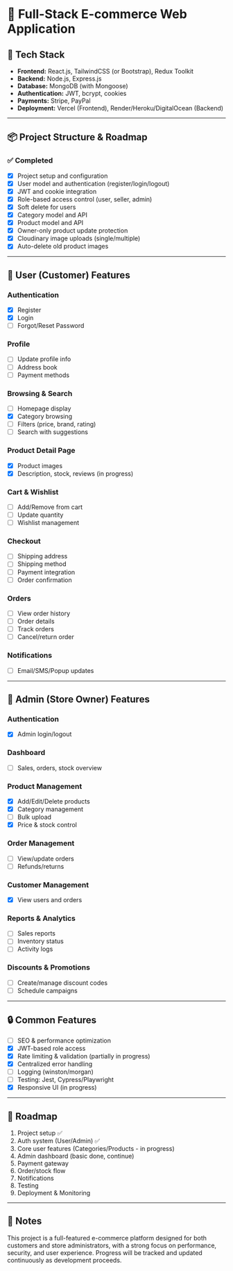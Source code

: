 # 🛒 Full-Stack E-commerce Web Application

## 🚀 Tech Stack

* **Frontend:** React.js, TailwindCSS (or Bootstrap), Redux Toolkit
* **Backend:** Node.js, Express.js
* **Database:** MongoDB (with Mongoose)
* **Authentication:** JWT, bcrypt, cookies
* **Payments:** Stripe, PayPal
* **Deployment:** Vercel (Frontend), Render/Heroku/DigitalOcean (Backend)

---

## 📦 Project Structure & Roadmap

### ✅ Completed

* [x] Project setup and configuration
* [x] User model and authentication (register/login/logout)
* [x] JWT and cookie integration
* [x] Role-based access control (user, seller, admin)
* [x] Soft delete for users
* [x] Category model and API
* [x] Product model and API
* [x] Owner-only product update protection
* [x] Cloudinary image uploads (single/multiple)
* [x] Auto-delete old product images

---

## 👥 User (Customer) Features

### Authentication

* [x] Register
* [x] Login
* [ ] Forgot/Reset Password

### Profile

* [ ] Update profile info
* [ ] Address book
* [ ] Payment methods

### Browsing & Search

* [ ] Homepage display
* [x] Category browsing
* [ ] Filters (price, brand, rating)
* [ ] Search with suggestions

### Product Detail Page

* [x] Product images
* [x] Description, stock, reviews (in progress)

### Cart & Wishlist

* [ ] Add/Remove from cart
* [ ] Update quantity
* [ ] Wishlist management

### Checkout

* [ ] Shipping address
* [ ] Shipping method
* [ ] Payment integration
* [ ] Order confirmation

### Orders

* [ ] View order history
* [ ] Order details
* [ ] Track orders
* [ ] Cancel/return order

### Notifications

* [ ] Email/SMS/Popup updates

---

## 🛒 Admin (Store Owner) Features

### Authentication

* [x] Admin login/logout

### Dashboard

* [ ] Sales, orders, stock overview

### Product Management

* [x] Add/Edit/Delete products
* [x] Category management
* [ ] Bulk upload
* [x] Price & stock control

### Order Management

* [ ] View/update orders
* [ ] Refunds/returns

### Customer Management

* [x] View users and orders

### Reports & Analytics

* [ ] Sales reports
* [ ] Inventory status
* [ ] Activity logs

### Discounts & Promotions

* [ ] Create/manage discount codes
* [ ] Schedule campaigns

---

## 🔒 Common Features

* [ ] SEO & performance optimization
* [x] JWT-based role access
* [x] Rate limiting & validation (partially in progress)
* [x] Centralized error handling
* [ ] Logging (winston/morgan)
* [ ] Testing: Jest, Cypress/Playwright
* [x] Responsive UI (in progress)

---

## 📅 Roadmap

1. Project setup ✅
2. Auth system (User/Admin) ✅
3. Core user features (Categories/Products - in progress)
4. Admin dashboard (basic done, continue)
5. Payment gateway
6. Order/stock flow
7. Notifications
8. Testing
9. Deployment & Monitoring

---

## 📁 Notes

This project is a full-featured e-commerce platform designed for both customers and store administrators, with a strong focus on performance, security, and user experience. Progress will be tracked and updated continuously as development proceeds.
